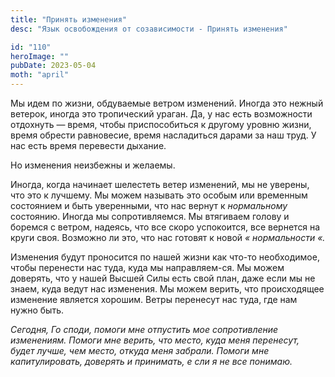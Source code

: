 ```yaml
---
title: "Принять изменения"
desc: "Язык освобождения от созависимости - Принять изменения"

id: "110"
heroImage: ""
pubDate: 2023-05-04
moth: "april"
---
```


Мы идем по жизни, обдуваемые ветром изменений. Иногда это нежный ветерок,
иногда это тропический ураган. Да, у нас есть возможности отдохнуть — время,
чтобы приспособиться к другому уровню жизни, время обрести равновесие, время
насладиться дарами за наш труд. У нас есть время перевести дыхание.

Но изменения неизбежны и желаемы.

Иногда, когда начинает шелестеть ветер изменений, мы не уверены, что это к
лучшему. Мы можем называть это особым или временным состоянием и быть
уверенными, что нас вернут к _нормальному_ состоянию. Иногда мы
сопротивляемся. Мы втягиваем голову и боремся с ветром, надеясь, что все скоро
успокоится, все вернется на круги своя. Возможно ли это, что нас готовят к
новой _«_ _нормальности_ _«._

Изменения будут проносится по нашей жизни как что-то необходимое, чтобы
перенести нас туда, куда мы направляем-ся. Мы можем доверять, что у нашей
Высшей Силы есть свой план, даже если мы не знаем, куда ведут нас изменения.
Мы можем верить, что происходящее изменение является хорошим. Ветры перенесут
нас туда, где нам нужно быть.

_Сегодня,_ _Го_ _споди,_ _помоги_ _мне_ _отпустить_ _мое_ _сопротивление_
_изменениям._ _Помоги_ _мне_ _верить,_ _что_ _место,_ _куда_ _меня_
_перенесут,_ _будет_ _лучше,_ _чем_ _место,_ _откуда_ _меня_ _забрали._
_Помоги_ _мне_ _капитулировать,_ _доверять_ _и_ _принимать,_ _е_ _сли_ _я_
_не_ _все_ _понимаю._
